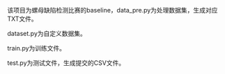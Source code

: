 该项目为螺母缺陷检测比赛的baseline，data_pre.py为处理数据集，生成对应TXT文件。

dataset.py为自定义数据集。

train.py为训练文件。

test.py为测试文件，生成提交的CSV文件。

